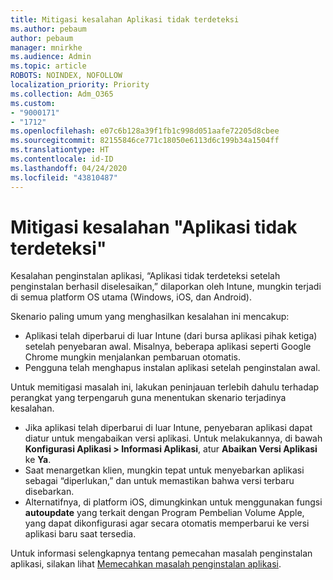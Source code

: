```yaml
---
title: Mitigasi kesalahan Aplikasi tidak terdeteksi
ms.author: pebaum
author: pebaum
manager: mnirkhe
ms.audience: Admin
ms.topic: article
ROBOTS: NOINDEX, NOFOLLOW
localization_priority: Priority
ms.collection: Adm_O365
ms.custom:
- "9000171"
- "1712"
ms.openlocfilehash: e07c6b128a39f1fb1c998d051aafe72205d8cbee
ms.sourcegitcommit: 82155846ce771c18050e6113d6c199b34a1504ff
ms.translationtype: HT
ms.contentlocale: id-ID
ms.lasthandoff: 04/24/2020
ms.locfileid: "43810487"
---
```

# <a name="mitigate-the-application-was-not-detected-error"></a>Mitigasi kesalahan "Aplikasi tidak terdeteksi"

Kesalahan penginstalan aplikasi, “Aplikasi tidak terdeteksi setelah penginstalan berhasil diselesaikan,” dilaporkan oleh Intune, mungkin terjadi di semua platform OS utama (Windows, iOS, dan Android).

Skenario paling umum yang menghasilkan kesalahan ini mencakup:

- Aplikasi telah diperbarui di luar Intune (dari bursa aplikasi pihak ketiga) setelah penyebaran awal. Misalnya, beberapa aplikasi seperti Google Chrome mungkin menjalankan pembaruan otomatis.
- Pengguna telah menghapus instalan aplikasi setelah penginstalan awal.

Untuk memitigasi masalah ini, lakukan peninjauan terlebih dahulu terhadap perangkat yang terpengaruh guna menentukan skenario terjadinya kesalahan.

- Jika aplikasi telah diperbarui di luar Intune, penyebaran aplikasi dapat diatur untuk mengabaikan versi aplikasi. Untuk melakukannya, di bawah **Konfigurasi Aplikasi > Informasi Aplikasi**, atur **Abaikan Versi Aplikasi** ke **Ya**.
- Saat menargetkan klien, mungkin tepat untuk menyebarkan aplikasi sebagai “diperlukan,” dan untuk memastikan bahwa versi terbaru disebarkan.
- Alternatifnya, di platform iOS, dimungkinkan untuk menggunakan fungsi **autoupdate** yang terkait dengan Program Pembelian Volume Apple, yang dapat dikonfigurasi agar secara otomatis memperbarui ke versi aplikasi baru saat tersedia.

Untuk informasi selengkapnya tentang pemecahan masalah penginstalan aplikasi, silakan lihat [Memecahkan masalah penginstalan aplikasi](https://docs.microsoft.com/intune/troubleshoot-app-install).

